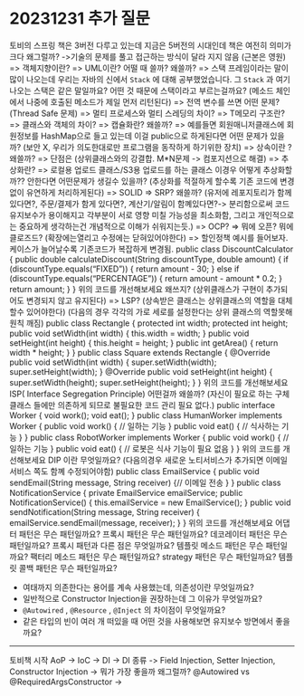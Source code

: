 # 20231231 추가 질문

토비의 스프링 책은 3버전 다루고 있는데 지금은 5버전의 시대인데 책은 여전히 의미가 크다 왜그럴까?
->기술의 문제를 풀고 접근하는 방식이 달라 지지 않음 (근본은 영원)
=>
객체지향이란?
=>
UML이란? 어떨 때 쓸까? 왜쓸까?
=>
스택 프레임이라는 말이 많이 나오는데 우리는 자바의 신에서 `Stack` 에 대해 공부했었습니다. 그 `Stack` 과 여기 나오는 스택은 같은 말일까요? 어떤 것 때문에 스택이라고 부르는걸까요?
(메소드 체인에서 나중에 호출된 메소드가 제일 먼저 리턴된다)
=>
전역 변수를 쓰면 어떤 문제?
(Thread Safe 문제)
=>
멀티 프로세스와 멀티 스레딩의 차이?
=>
T메모리 구조란?
=>
클래스와 객체의 차이?
=>
캡슐화란? 왜쓸까?
=>
예를들면 회원매니저클래스에 회원정보를 HashMap으로 들고 있는데 이걸 public으로 하게된다면 어떤 문제가 있을까?
(보안 X, 우리가 의도한대로만 프로그램을 동작하게 하기위한 장치)
=>
상속이란 ? 왜쓸까?
=>
단점은 (상위클래스와의 강결합. M*N문제 -> 컴포지션으로 해결)
=>
추상화란?
=>
로컬용 업로드 클래스/S3용 업로드를 하는 클래스
이경우 어떻게 추상화할까?? 안한다면 어떤문제가 생길수 있을까?
(추상화를 적절하게 할수록 기존 코드에 변경없이 유연하게 처리하게된다)
=>
SOLID
=>
SRP? 왜쓸까?
(유저에 레포지토리가 함께있다면?, 주문/결제가 함게 있다면?, 계산기/알림이 함꼐있다면?-> 분리함으로써 코드유지보수가 용이해지고 각부분이 서로 영향 미칠 가능성을 최소화함, 그리고 개인적으로는 중요하게 생각하는건 개념적으로 이해가 쉬워지는듯.)
=>
OCP?
=>
뭐에 오픈? 뭐에 클로즈드?
(확장에는열리고 수정에는 닫혀있어야한다)
=>
할인정책 예시를 들어보자. 케이스가 늘어날수록 기존코드가 복잡하게 변경됨.
public class DiscountCalculator {
    public double calculateDiscount(String discountType, double amount) {
        if (discountType.equals(“FIXED”)) {
            return amount - 30;
        } else if (discountType.equals(“PERCENTAGE”)) {
            return amount - amount * 0.2;
        }
        return amount;
    }
}
위의 코드를 개선해보세요
왜쓰지? (상위클래스가 구현이 추가되어도 변경되지 않고 유지된다)
=>
LSP?
(상속받은 클래스는 상위클래스의 역할을 대체 할수 있어야한다)
(다음의 경우 각각의 가로 세로를 설정한다는 상위 클래스의 역할못해 원칙 깨짐)
public class Rectangle {
    protected int width;
    protected int height;
    public void setWidth(int width) {        this.width = width;    }
    public void setHeight(int height) {        this.height = height;    }
    public int getArea() {        return width * height;    }
}
public class Square extends Rectangle {
    @Override   public void setWidth(int width) {
        super.setWidth(width); super.setHeight(width);
    }
    @Override
    public void setHeight(int height) {
        super.setWidth(height);        super.setHeight(height);
    }
}
위의 코드를 개선해보세요
ISP( Interface Segregation Principle) 어떤걸까 왜쓸까?
(자신이 필요로 하는 구체 클래스 들에만 의존하게 되므로 불필요한 코드 관리 필요 없다.)
public interface Worker {
    void work();
    void eat();
}
public class HumanWorker implements Worker {
    public void work() {        // 일하는 기능    }
    public void eat() {        // 식사하는 기능    }
}
public class RobotWorker implements Worker {
    public void work() {        // 일하는 기능    }
    public void eat() {        // 로봇은 식사 기능이 필요 없음    }
}
위의 코드를 개선해보세요
DIP 이란 무엇일까요?
(다음의경우 새로운 노티서비스가 추가되면 이메일서비스 쪽도 함꼐 수정되어야함)
public class EmailService {
    public void sendEmail(String message, String receiver) {// 이메일 전송  }
}
public class NotificationService {
    private EmailService emailService;
    public NotificationService() {  this.emailService = new EmailService();  }
    public void sendNotification(String message, String receiver) {
        emailService.sendEmail(message, receiver);
    }
}
위의 코드를 개선해보세요
어댑터 패턴은 무슨 패턴일까요?
프록시 패턴은 무슨 패턴일까요?
데코레이터 패턴은 무슨 패턴일까요?
프록시 패턴과 다른 점은 무엇일까요?
템플릿 메소드 패턴은 무슨 패턴일까요?
팩터리 메소드 패턴은 무슨 패턴일까요?
strategy 패턴은 무슨 패턴일까요?
템플릿 콜백 패턴은 무슨 패턴일까요?
- 여태까지 의존한다는 용어를 계속 사용했는데, 의존성이란 무엇일까요?
- 일반적으로 Constructor Injection을 권장하는데 그 이유가 무엇일까요?
- `@Autowired` , `@Resource` , `@Inject` 의 차이점이 무엇일까요?
- 같은 타입의 빈이 여러 개 떠있을 때 어떤 것을 사용해보면 유지보수 방면에서 좋을까요?
-------------
토비책 시작
AoP
->
IoC
->
DI
->
DI 종류
-> Field Injection, Setter Injection, Constructor Injection
-> 뭐가 가장 좋을까 왜그럴까?
@Autowired vs @RequiredArgsConstructor
->
